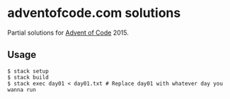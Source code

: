 # adventofcode.com solutions

Partial solutions for [Advent of Code](http://adventofcode.com/) 2015.

## Usage

```
$ stack setup
$ stack build
$ stack exec day01 < day01.txt # Replace day01 with whatever day you wanna run
```
